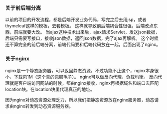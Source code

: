 ###  关于前后端分离
  以前的项目的开发流程，都是后端开发业务代码，写完之后去用jsp，或者thymeleaf这样的模板，去套模板。
这样就导致前后端耦合性很强，后端改点东西，前端就要大改。
当ajax这种技术出来后，ajax请求Servlet，发送json数据，后端只需要写接口，接收json数据，返回json数据，完了ajax再解析。
这个时候还不算完全的前后端分离，前端代码要和后端代码放在一起，后面出现了nginx。
### 关于nginx
nginx是一个静态服务器，可以返回静态资源。不过功能不止这个，nginx本身很小，下载包1M（这个真的佩服毛子）。
nginx可以做反向代理，负载均衡。
反向代理就是客户端访问网站的时候，都由nginx接收，nginx再根据域名和端口去匹配location块。在location块里代理真正的地址。

因为nginx对动态资源处理乏力，所以我们把静态资源放在nginx服务器，动态请求由nginx转发到动态资源服务器。